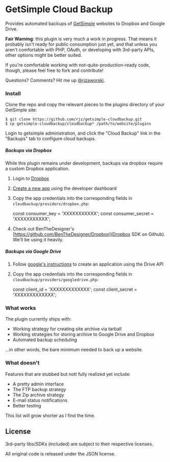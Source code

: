 GetSimple Cloud Backup
======================

Provides automated backups of [GetSimple](http://get-simple.info/) websites to Dropbox and Google Drive.

**Fair Warning**: this plugin is very much a work in progress. That means it probably isn't ready for public consumption just yet, and that unless you aren't comfortable with PHP, OAuth, or developing with 3rd-party APIs, other options might be better suited. 

If you're comfortable working with not-quite-production-ready code, though, please feel free to fork and contribute!

Questions? Comments? Hit me up [@rjzaworski](http://twitter.com/rjzaworski).

### Install

Clone the repo and copy the relevant pieces to the plugins directory of your GetSimple site:

    $ git clone https://github.com/rjz/getsimple-cloudbackup.git
    $ cp getsimple-cloudbackup/cloudbackup* /path/to/website/plugins

Login to getsimple administration, and click the "Cloud Backup" link in the "Backups" tab to configure cloud backups.

##### Backups via Dropbox

While this plugin remains under development, backups via dropbox require a custom Dropbox application.

1. Login to [Dropbox](http://dropbox.com)
2. [Create a new app](https://www.dropbox.com/developers/apps) using the developer dashboard
3. Copy the app credentials into the corresponding fields in `cloudbackup/providers/dropbox.php`:

    const consumer_key    = 'XXXXXXXXXXX';
    const consumer_secret = 'XXXXXXXXXXX';

4. Check out BenTheDesigner's [https://github.com/BenTheDesigner/Dropbox](Dropbox SDK on Github). We'll be using it heavily.

##### Backups via Google Drive

1. Follow [google's instructions](https://developers.google.com/drive/quickstart#enable_the_drive_api) to create an application using the Drive API
2. Copy the app credentials into the corresponding fields in `cloudbackup/providers/googledrive.php`:

    const client_id     = 'XXXXXXXXXXXXX';
    const client_secret = 'XXXXXXXXXXXXX';

### What works

The plugin currently ships with:

* Working strategy for creating site archive via tarball
* Working strategies for storing archive to Google Drive and Dropbox
* Automated backup scheduling

...in other words, the bare minimum needed to back up a website.

### What doesn't

Features that are stubbed but nott fully realized yet include:

* A pretty admin interface
* The FTP backup strategy
* The Zip archive strategy
* E-mail status notifications
* Better testing

This list will grow shorter as I find the time.

License
-------

3rd-party libs/SDKs (included) are subject to their respective licenses.

All original code is released under the JSON license.
